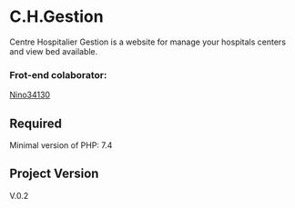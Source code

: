 # C.H.Gestion
Centre Hospitalier Gestion is a website for manage your hospitals centers and view bed available.

### Frot-end colaborator:
[Nino34130](https://github.com/Nino34130)

## Required
Minimal version of PHP: 7.4

## Project Version
V.0.2
